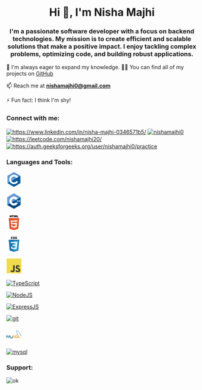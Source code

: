 <div align="center">
  <h1>Hi 👋, I'm Nisha Majhi</h1>
  <h3>I'm a passionate software developer with a focus on backend technologies. My mission is to create efficient and scalable solutions that make a positive impact. I enjoy tackling complex problems, optimizing code, and building robust applications.</h3>
</div>

<!--💼 Professional Experience

- [Previous Job 1]: Describe your role and key accomplishments.
- [Previous Job 2]: Explain your contributions and responsibilities.

### 🚀 Tech Stack

Here are some of the technologies I work with:

- Backend: Node.js, Express.js
- Databases: MYSQL,MONGODB
- Tools: [Mention any tools or methodologies you specialize in]
-->
 <!--<p align="left">
  <img src="https://komarev.com/ghpvc/?username=nishamajhi&label=Profile%20views&color=0e75b6&style=flat" alt="Profile Views"/>
</p>-->

🌱 I'm always eager to expand my knowledge.
👨‍💻 You can find all of my projects on [GitHub](https://github.com/NishaMajhi)

📫 Reach me at **nishamajhi0@gmail.com**

⚡ Fun fact: I think I'm shy!

<h3 align="left">Connect with me:</h3>
<p align="left">
 
<a href="[https://linkedin.com/in/https://www.linkedin.com/in/nisha-majhi-0346571b5/](https://www.linkedin.com/in/nisha-majhi-0346571b5/)" target="blank"><img align="center" src="https://raw.githubusercontent.com/rahuldkjain/github-profile-readme-generator/master/src/images/icons/Social/linked-in-alt.svg" alt="https://www.linkedin.com/in/nisha-majhi-0346571b5/" height="30" width="40" /></a>
<a href="https://twitter.com/nishamajhi0" target="blank"><img align="center" src="https://raw.githubusercontent.com/rahuldkjain/github-profile-readme-generator/master/src/images/icons/Social/twitter.svg" alt="nishamajhi0" height="30" width="40" /></a>  
<a href="https://www.leetcode.com/https://leetcode.com/nishamajhi20/" target="blank"><img align="center" src="https://raw.githubusercontent.com/rahuldkjain/github-profile-readme-generator/master/src/images/icons/Social/leet-code.svg" alt="https://leetcode.com/nishamajhi20/" height="30" width="40" /></a>
<a href="https://auth.geeksforgeeks.org/user/https://auth.geeksforgeeks.org/user/nishamajhi0/practice" target="blank"><img align="center" src="https://raw.githubusercontent.com/rahuldkjain/github-profile-readme-generator/master/src/images/icons/Social/geeks-for-geeks.svg" alt="https://auth.geeksforgeeks.org/user/nishamajhi0/practice" height="30" width="40" /></a>

</p>

<h3 align="left">Languages and Tools:</h3>
<p align="left"> 
  
<a href="https://www.cprogramming.com/" target="_blank" rel="noreferrer"> <img src="https://raw.githubusercontent.com/devicons/devicon/master/icons/c/c-original.svg" alt="C" width="40" height="40"/> </a>
  
<a href="https://www.w3schools.com/cpp/" target="_blank" rel="noreferrer"> <img src="https://raw.githubusercontent.com/devicons/devicon/master/icons/cplusplus/cplusplus-original.svg" alt="cplusplus" width="40" height="40"/> </a>

<a href="https://www.w3.org/html/" target="_blank" rel="noreferrer"> <img src="https://raw.githubusercontent.com/devicons/devicon/master/icons/html5/html5-original-wordmark.svg" alt="html5" width="40" height="40"/> </a> 
  
<a href="https://www.w3schools.com/css/" target="_blank" rel="noreferrer"> <img src="https://raw.githubusercontent.com/devicons/devicon/master/icons/css3/css3-original-wordmark.svg" alt="css3" width="40" height="40"/> </a>

<a href="https://developer.mozilla.org/en-US/docs/Web/JavaScript" target="_blank" rel="noreferrer"> <img src="https://raw.githubusercontent.com/devicons/devicon/master/icons/javascript/javascript-original.svg" alt="javascript" width="40" height="40"/> </a>

<a href="https://www.typescriptlang.org/docs/t" target="_blank" rel="noreferrer"> <img src="https://upload.wikimedia.org/wikipedia/commons/thumb/4/4c/Typescript_logo_2020.svg/1200px-Typescript_logo_2020.svg.png" alt="TypeScript" width="40" height="40"/> </a>

<a href="https://nodejs.dev/en/about/" target="_blank" rel="noreferrer"> <img src="https://miro.medium.com/v2/resize:fit:800/1*bc9pmTiyKR0WNPka2w3e0Q.png" alt="NodeJS" width="40" height="40"/> </a>

<a href="https://expressjs.com/" target="_blank" rel="noreferrer"> <img src="https://w7.pngwing.com/pngs/925/447/png-transparent-express-js-node-js-javascript-mongodb-node-js-text-trademark-logo.png" alt="ExpressJS" width="40" height="40"/> </a>
</p>

<a href="https://git-scm.com/" target="_blank" rel="noreferrer"> <img src="https://www.vectorlogo.zone/logos/git-scm/git-scm-icon.svg" alt="git" width="40" height="40"/> </a> 

<a href="https://www.mysql.com/" target="_blank" rel="noreferrer"> <img src="https://raw.githubusercontent.com/devicons/devicon/master/icons/mysql/mysql-original-wordmark.svg" alt="mysql" width="40" height="40"/> </a>

<a href="https://www.mongodb.com/docs/manual/introduction/" target="_blank" rel="noreferrer"> <img src="https://repvue.imgix.net/a9yxc48y3ay5dm2udzwizc2bdyph" alt="mysql" width="40" height="40"/> </a>


<h3 align="left">Support:</h3>
<p><a href="https://ko-fi.com/ok"> <img align="left" src="https://cdn.ko-fi.com/cdn/kofi3.png?v=3" height="50" width="210" alt="ok" /></a></p><br><br>
